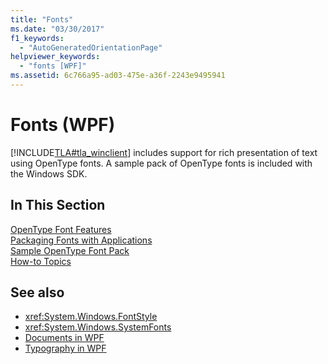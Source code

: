 ```yaml
---
title: "Fonts"
ms.date: "03/30/2017"
f1_keywords: 
  - "AutoGeneratedOrientationPage"
helpviewer_keywords: 
  - "fonts [WPF]"
ms.assetid: 6c766a95-ad03-475e-a36f-2243e9495941
---
```

# Fonts (WPF)
[!INCLUDE[TLA#tla_winclient](../../../includes/tlasharptla-winclient-md.md)] includes support for rich presentation of text using OpenType fonts. A sample pack of OpenType fonts is included with the Windows SDK.  
  
## In This Section  
 [OpenType Font Features](opentype-font-features.md)  
 [Packaging Fonts with Applications](packaging-fonts-with-applications.md)  
 [Sample OpenType Font Pack](sample-opentype-font-pack.md)  
 [How-to Topics](fonts-how-to-topics.md)  
  
## See also

- <xref:System.Windows.FontStyle>
- <xref:System.Windows.SystemFonts>
- [Documents in WPF](documents-in-wpf.md)
- [Typography in WPF](typography-in-wpf.md)
